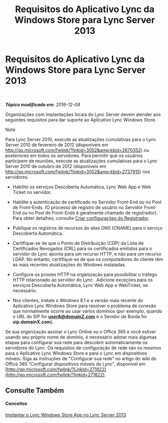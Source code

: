 ﻿---
title: Requisitos do Aplicativo Lync da Windows Store para Lync Server 2013
TOCTitle: Requisitos do Aplicativo Lync da Windows Store para Lync Server 2013
ms:assetid: 5f2e0a40-8450-4f61-b6f6-913fc1906020
ms:mtpsurl: https://technet.microsoft.com/pt-br/library/JJ823129(v=OCS.15)
ms:contentKeyID: 52057637
ms.date: 12/10/2016
mtps_version: v=OCS.15
ms.translationtype: HT
---

# Requisitos do Aplicativo Lync da Windows Store para Lync Server 2013

 

_**Tópico modificado em:** 2016-12-08_

Organizações com implantações locais do Lync Server devem atender aos seguintes requisitos para dar suporte ao Aplicativo Lync Windows Store.

> [!note]  
> Para Lync Server 2010, execute as atualizações cumulativas para o Lync Server 2010 de fevereiro de 2012 (disponíveis em <a href="http://go.microsoft.com/fwlink/?linkid=3052%26kbid=2670352" class="uri">http://go.microsoft.com/fwlink/?linkid=3052&amp;kbid=2670352</a>) ou posteriores em todos os servidores. Para permitir que os usuários participem de reuniões, execute as atualizações cumulativas para o Lync Server 2010 de outubro de 2012 (disponíveis em <a href="http://go.microsoft.com/fwlink/?linkid=3052%26kbid=2737915" class="uri">http://go.microsoft.com/fwlink/?linkid=3052&amp;kbid=2737915</a>) nos servidores.

  - Habilite os serviços Descoberta Automática, Lync Web App e Web Ticket no servidor.

  - Habilite a autenticação de certificado no Servidor Front-End ou no Pool de Front-Ends. (O processo de registro de usuário no Servidor Front-End ou no Pool de Front-Ends é geralmente chamado de registrador). Para obter detalhes, consulte [Criar configurações do Registrador](lync-server-2013-create-registrar-configuration-settings.md).

  - Publique os registros de recursos do alias DNS (CNAME) para o serviço Descoberta Automática.

  - Certifique-se de que o Ponto de Distribuição (CDP) da Lista de Certificados Revogados (CRL) para os certificados emitidos para o servidor do Lync aponta para um recurso HTTP, e não para um recurso LDAP. No entanto, certifique-se de que os computadores do cliente têm as mais recentes atualizações do Windows instaladas.

  - Configure os proxies HTTP na organização para possibilitar o tráfego HTTP relacionado ao servidor do Lync.  Adicione exceções para os serviços Descoberta Automática, Lync Web App e WebTicket, se necessário.

  - Nos clientes, instale o Windows 8.1 e a versão mais recente do Aplicativo Lync Windows Store para resolver o problema de conexão que normalmente ocorre ao usar vários domínios (por exemplo, quando o URL do SIP for **userA@domainZ.com** e o Sevidor de Borda for **sip.domainX.com**).

Se sua organização assinar o Lync Online ou o Office 365 e você estiver usando seu próprio nome de domínio, é necessário adotar mais algumas etapas para configurar sua rede para descobrir automaticamente os servidores do Lync. Os requisitos de configuração de rede são os mesmos para o Aplicativo Lync Windows Store e para o Lync em dispositivos móveis. Siga as instruções de "Configurar sua rede” no artigo do wiki do Office 365 “Configurar dispositivos móveis do Lync", disponível em [http://go.microsoft.com/fwlink/?LinkId=271822](http://go.microsoft.com/fwlink/?linkid=271822).

## Consulte Também

#### Conceitos

[Implantar o Lync Windows Store App no Lync Server 2013](lync-server-2013-deploying-lync-windows-store-app.md)

